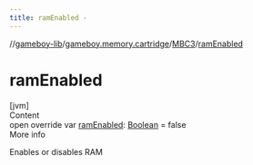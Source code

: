 ```yaml
---
title: ramEnabled -
---
```

//[gameboy-lib](../../index.md)/[gameboy.memory.cartridge](../index.md)/[MBC3](index.md)/[ramEnabled](ram-enabled.md)



# ramEnabled  
[jvm]  
Content  
open override var [ramEnabled](ram-enabled.md): [Boolean](https://kotlinlang.org/api/latest/jvm/stdlib/kotlin/-boolean/index.html) = false  
More info  


Enables or disables RAM

  




